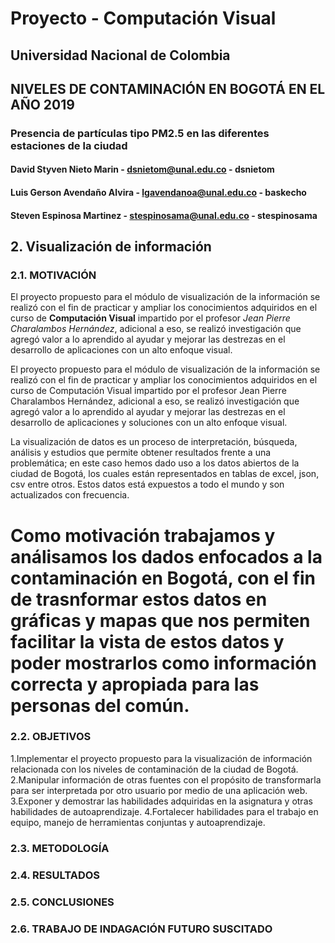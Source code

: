 # Proyecto - Computación Visual
## Universidad Nacional de Colombia

## NIVELES DE CONTAMINACIÓN EN BOGOTÁ EN EL AÑO 2019
### Presencia de partículas tipo PM2.5 en las diferentes estaciones de la ciudad

#### David Styven Nieto Marin - dsnietom@unal.edu.co - dsnietom
#### Luis Gerson Avendaño Alvira - lgavendanoa@unal.edu.co - baskecho
#### Steven Espinosa Martinez - stespinosama@unal.edu.co - stespinosama

## 2. Visualización de información

### 2.1. MOTIVACIÓN
El proyecto propuesto  para el módulo de visualización de la información se realizó con el fin de practicar y ampliar los conocimientos adquiridos en el curso de **Computación Visual** impartido por el profesor *Jean Pierre Charalambos Hernández*, adicional a eso, se realizó investigación que agregó valor a lo aprendido al ayudar y mejorar las destrezas en el desarrollo de aplicaciones con un alto enfoque visual.


El proyecto propuesto  para el módulo de visualización de la información se realizó con el fin de practicar y ampliar los conocimientos adquiridos en el curso de Computación Visual impartido por el profesor Jean Pierre Charalambos Hernández, adicional a eso, se realizó investigación que agregó valor a lo aprendido al ayudar y mejorar las destrezas en el desarrollo de aplicaciones y soluciones con un alto enfoque visual.

La visualización de datos es un proceso de interpretación, búsqueda, análisis y estudios que permite 
obtener resultados frente a una problemática; en este caso hemos dado uso a los datos abiertos de la ciudad de Bogotá, los cuales están representados en tablas de excel, json, csv entre otros. Estos datos está expuestos a todo el mundo y son actualizados con frecuencia. 

Como motivación trabajamos y análisamos los dados enfocados a la contaminación en Bogotá, con el fin de trasnformar estos datos en gráficas y mapas que nos permiten facilitar la vista de estos datos y poder mostrarlos como información correcta y apropiada para las personas del común.
=======

### 2.2. OBJETIVOS
1.Implementar el proyecto propuesto para la visualización de información relacionada con los niveles de contaminación de la ciudad de Bogotá.
2.Manipular información de otras fuentes con el propósito de transformarla para ser interpretada por otro usuario por medio de una aplicación web.
3.Exponer y demostrar las habilidades adquiridas en la asignatura y otras habilidades de autoaprendizaje.
4.Fortalecer habilidades para el trabajo en equipo, manejo de herramientas conjuntas y autoaprendizaje.

### 2.3. METODOLOGÍA

### 2.4. RESULTADOS

### 2.5. CONCLUSIONES

### 2.6. TRABAJO DE INDAGACIÓN FUTURO SUSCITADO
